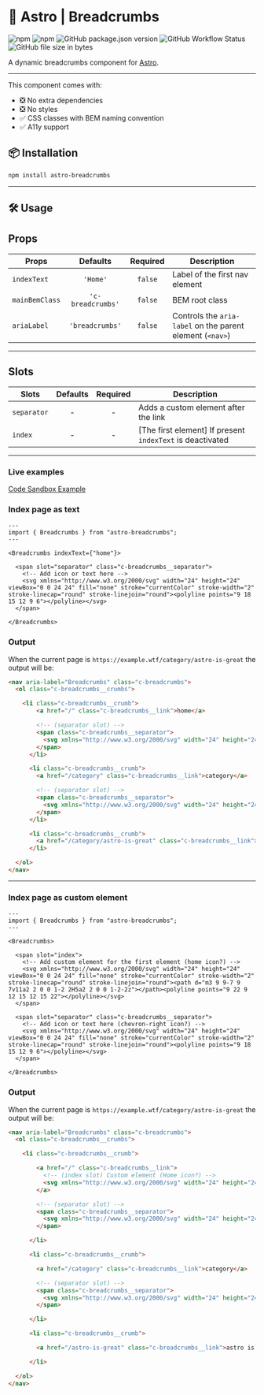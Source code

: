 # 🍞 Astro | Breadcrumbs

![npm](https://img.shields.io/npm/dm/astro-breadcrumbs?logo=npm&style=flat-square)
![npm](https://img.shields.io/npm/v/astro-breadcrumbs?logo=npm&style=flat-square)
![GitHub package.json version](https://img.shields.io/github/package-json/v/felix-berlin/astro-breadcrumbs?label=github&logo=github&style=flat-square)
![GitHub Workflow Status](https://img.shields.io/github/actions/workflow/status/felix-berlin/astro-breadcrumbs/release.yml?label=release&logo=github&style=flat-square)
![GitHub file size in bytes](https://img.shields.io/github/size/felix-berlin/astro-breadcrumbs/Breadcrumbs.astro?label=component%20size&logo=astro&style=flat-square)

A dynamic breadcrumbs component for [Astro](https://astro.build/).

---

This component comes with:

- ❎ No extra dependencies
- ❎ No styles
- ✅ CSS classes with BEM naming convention
- ✅ A11y support

## 📦 Installation

```bash
npm install astro-breadcrumbs
```

---

## 🛠️ Usage

## Props

| Props          |     Defaults      | Required | Description                                               |
| -------------- | :---------------: | :------: | --------------------------------------------------------- |
| `indexText`    |     `'Home'`      | `false`  | Label of the first nav element                            |
| `mainBemClass` | `'c-breadcrumbs'` | `false`  | BEM root class                                            |
| `ariaLabel`    |  `'breadcrumbs'`  | `false`  | Controls the `aria-label` on the parent element (`<nav>`) |
---

## Slots

| Slots       | Defaults | Required | Description                                               |
| ----------- | :------: | :------: | --------------------------------------------------------- |
| `separator` |    -     |    -     | Adds a custom element after the link                      |
| `index`     |    -     |    -     | [The first element] If present `indexText` is deactivated |

---

### Live examples

[Code Sandbox Example](https://codesandbox.io/p/sandbox/astro-breadcrumbs-kl3oj6?file=%2Fsrc%2Fpages%2Fen%2Fcategory%2Fexample%2Fmy-page.astro&selection=%5B%7B%22endColumn%22%3A8%2C%22endLineNumber%22%3A12%2C%22startColumn%22%3A8%2C%22startLineNumber%22%3A12%7D%5D)

### Index page as text

```astro
---
import { Breadcrumbs } from "astro-breadcrumbs";
---

<Breadcrumbs indexText={"home"}>

  <span slot="separator" class="c-breadcrumbs__separator">
    <!-- Add icon or text here -->
    <svg xmlns="http://www.w3.org/2000/svg" width="24" height="24" viewBox="0 0 24 24" fill="none" stroke="currentColor" stroke-width="2" stroke-linecap="round" stroke-linejoin="round"><polyline points="9 18 15 12 9 6"></polyline></svg>
  </span>

</Breadcrumbs>

```

### Output

When the current page is `https://example.wtf/category/astro-is-great` the output will be:

```html
<nav aria-label="Breadcrumbs" class="c-breadcrumbs">
  <ol class="c-breadcrumbs__crumbs">

    <li class="c-breadcrumbs__crumb">
        <a href="/" class="c-breadcrumbs__link">home</a>

        <!-- (separator slot) -->
        <span class="c-breadcrumbs__separator">
          <svg xmlns="http://www.w3.org/2000/svg" width="24" height="24" viewBox="0 0 24 24" fill="none" stroke="currentColor" stroke-width="2" stroke-linecap="round" stroke-linejoin="round"><polyline points="9 18 15 12 9 6"></polyline></svg>
        </span>
      </li>

      <li class="c-breadcrumbs__crumb">
        <a href="/category" class="c-breadcrumbs__link">category</a>

        <!-- (separator slot) -->
        <span class="c-breadcrumbs__separator">
          <svg xmlns="http://www.w3.org/2000/svg" width="24" height="24" viewBox="0 0 24 24" fill="none" stroke="currentColor" stroke-width="2" stroke-linecap="round" stroke-linejoin="round"><polyline points="9 18 15 12 9 6"></polyline></svg>
        </span>
      </li>

      <li class="c-breadcrumbs__crumb">
        <a href="/category/astro-is-great" class="c-breadcrumbs__link">astro is great</a>
      </li>

  </ol>
</nav>
```

---

### Index page as custom element

```astro
---
import { Breadcrumbs } from "astro-breadcrumbs";
---

<Breadcrumbs>

  <span slot="index">
    <!-- Add custom element for the first element (home icon?) -->
    <svg xmlns="http://www.w3.org/2000/svg" width="24" height="24" viewBox="0 0 24 24" fill="none" stroke="currentColor" stroke-width="2" stroke-linecap="round" stroke-linejoin="round"><path d="m3 9 9-7 9 7v11a2 2 0 0 1-2 2H5a2 2 0 0 1-2-2z"></path><polyline points="9 22 9 12 15 12 15 22"></polyline></svg>
  </span>

  <span slot="separator" class="c-breadcrumbs__separator">
    <!-- Add icon or text here (chevron-right icon?) -->
    <svg xmlns="http://www.w3.org/2000/svg" width="24" height="24" viewBox="0 0 24 24" fill="none" stroke="currentColor" stroke-width="2" stroke-linecap="round" stroke-linejoin="round"><polyline points="9 18 15 12 9 6"></polyline></svg>
  </span>

</Breadcrumbs>

```

### Output

When the current page is `https://example.wtf/category/astro-is-great` the output will be:

```html
<nav aria-label="Breadcrumbs" class="c-breadcrumbs">
  <ol class="c-breadcrumbs__crumbs">

    <li class="c-breadcrumbs__crumb">

        <a href="/" class="c-breadcrumbs__link">
          <!-- (index slot) Custom element (Home icon?) -->
          <svg xmlns="http://www.w3.org/2000/svg" width="24" height="24" viewBox="0 0 24 24" fill="none" stroke="currentColor" stroke-width="2" stroke-linecap="round" stroke-linejoin="round"><path d="m3 9 9-7 9 7v11a2 2 0 0 1-2 2H5a2 2 0 0 1-2-2z"></path><polyline points="9 22 9 12 15 12 15 22"></polyline></svg>
        </a>

        <!-- (separator slot) -->
        <span class="c-breadcrumbs__separator">
          <svg xmlns="http://www.w3.org/2000/svg" width="24" height="24" viewBox="0 0 24 24" fill="none" stroke="currentColor" stroke-width="2" stroke-linecap="round" stroke-linejoin="round"><polyline points="9 18 15 12 9 6"></polyline></svg>
        </span>

      </li>

      <li class="c-breadcrumbs__crumb">

        <a href="/category" class="c-breadcrumbs__link">category</a>

        <!-- (separator slot) -->
        <span class="c-breadcrumbs__separator">
          <svg xmlns="http://www.w3.org/2000/svg" width="24" height="24" viewBox="0 0 24 24" fill="none" stroke="currentColor" stroke-width="2" stroke-linecap="round" stroke-linejoin="round"><polyline points="9 18 15 12 9 6"></polyline></svg>
        </span>

      </li>

      <li class="c-breadcrumbs__crumb">

        <a href="/astro-is-great" class="c-breadcrumbs__link">astro is great</a>

      </li>

  </ol>
</nav>
```
